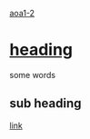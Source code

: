 


  [aoa1-2](https://user-images.githubusercontent.com/110150470/181589071-aaaec253-85cd-4520-b17e-f460f4313a9e.jpg)

 # [heading](www.google.com)

  some words

  ## sub heading

  [link](www.google.com)


